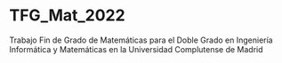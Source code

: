 # TFG_Mat_2022
Trabajo Fin de Grado de Matemáticas para el Doble Grado en Ingeniería Informática y Matemáticas en la Universidad Complutense de Madrid
